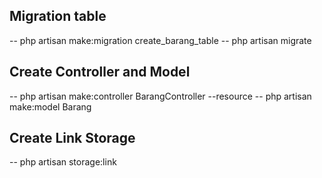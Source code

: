 ## Migration table
-- php artisan make:migration create_barang_table
-- php artisan migrate

## Create Controller and Model 
-- php artisan make:controller BarangController --resource
-- php artisan make:model Barang

## Create Link Storage
-- php artisan storage:link